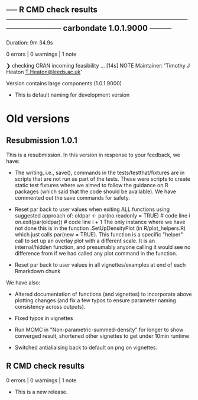 ## ── R CMD check results ─────────────────────────────────────────── carbondate 1.0.1.9000 ────
Duration: 9m 34.9s

0 errors | 0 warnings | 1 note

❯ checking CRAN incoming feasibility ... [14s] NOTE
  Maintainer: 'Timothy J Heaton <T.Heaton@leeds.ac.uk>'
  
  Version contains large components (1.0.1.9000)

* This is default naming for development version


# Old versions

## Resubmission 1.0.1
This is a resubmission. In this version in response to your feedback, we have:

* The writing, i.e., save(), commands in the tests/testthat/fixtures are in scripts that are not run as part of the tests. These were scripts to create static test fixtures where we aimed to follow the guidance on R packages (which said that the code should be available). We have commented out the save commands for safety.  

* Reset par back to user values when exiting ALL functions using suggested approach of:
oldpar <- par(no.readonly = TRUE)    # code line i
on.exit(par(oldpar))            # code line i + 1
The only instance where we have not done this is in the function .SetUpDensityPlot (in R/plot_helpers.R) which just calls par(new = TRUE). This function is a specific "helper" call to set up an overlay plot with a different scale. It is an internal/hidden function, and presumably anyone calling it would see no difference from if we had called any plot command in the function.

* Reset par back to user values in all vignettes/examples at end of each Rmarkdown chunk

We have also:

* Altered documentation of functions (and vignettes) to incorporate above plotting changes (and fix a few typos to ensure parameter naming consistency across outputs).

* Fixed typos in vignettes

* Run MCMC in "Non-parametric-summed-density" for longer to show converged result, shortened other vignettes to get under 10min runtime

* Switched antialiaising back to default on png on vignettes.


## R CMD check results

0 errors | 0 warnings | 1 note

* This is a new release.
